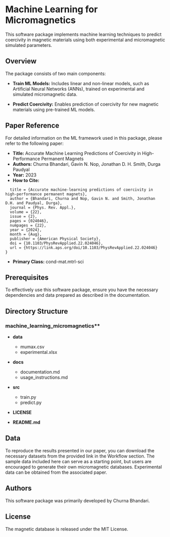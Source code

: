 # Machine Learning for Micromagnetics
This software package implements machine learning techniques to predict coercivity in magnetic materials using both experimental and micromagnetic simulated parameters.

## Overview
The package consists of two main components:

- **Train ML Models:** Includes linear and non-linear models, such as Artificial Neural Networks (ANNs), trained on experimental and simulated micromagnetic data.

 - **Predict Coercivity:** Enables prediction of coercivity for new magnetic materials using pre-trained ML models.

## Paper Reference
For detailed information on the ML framework used in this package, please refer to the following paper:

- **Title:** Accurate Machine Learning Predictions of Coercivity in High-Performance Permanent Magnets
- **Authors:** Churna Bhandari, Gavin N. Nop, Jonathan D. H. Smith, Durga Paudyal
- **Year:** 2023
- **How to Cite:**
``` @article{PhysRevApplied.22.024046,
  title = {Accurate machine-learning predictions of coercivity in high-performance permanent magnets},
  author = {Bhandari, Churna and Nop, Gavin N. and Smith, Jonathan D.H. and Paudyal, Durga},
  journal = {Phys. Rev. Appl.},
  volume = {22},
  issue = {2},
  pages = {024046},
  numpages = {22},
  year = {2024},
  month = {Aug},
  publisher = {American Physical Society},
  doi = {10.1103/PhysRevApplied.22.024046},
  url = {https://link.aps.org/doi/10.1103/PhysRevApplied.22.024046}
}
```
- **Primary Class:** cond-mat.mtrl-sci

## Prerequisites
To effectively use this software package, ensure you have the necessary dependencies and data prepared as described in the documentation.

## Directory Structure
### machine_learning_micromagnetics**

- **data**
  - mumax.csv
  - experimental.xlsx

- **docs**
  - documentation.md
  - usage_instructions.md

- **src**
  - train.py
  - predict.py

- **LICENSE**
- **README.md**

## Data
To reproduce the results presented in our paper, you can download the necessary datasets from the provided link in the Workflow section. The sample data included here can serve as a starting point, but users are encouraged to generate their own micromagnetic databases. Experimental data can be obtained from the associated paper.

## Authors
This software package was primarily developed by Churna Bhandari.

## License
The magnetic database is released under the MIT License.
